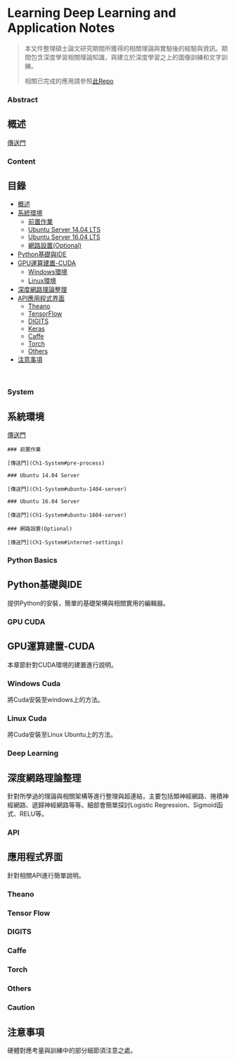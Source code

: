 # Learning Deep Learning and Application Notes


> 本文件整理碩士論文研究期間所獲得的相關理論與實驗後的經驗與資訊。期間包含深度學習相關理論知識，與建立於深度學習之上的圖像訓練和文字訓練。
> 
> 相關已完成的應用請參照[此Repo](https://github.com/artmusic0/Graduated-Project)

### Abstract
## 概述

[傳送門](Ch0-Abstract)

### Content
## 目錄

* [概述](#abstract)
* [系統環境](#system)
    * [前置作業](#前置作業)
	* [Ubuntu Server 14.04 LTS](#ubuntu-1404-server)
	* [Ubuntu Server 16.04 LTS](#ubuntu-1604-server)
	* [網路設置(Optional)](#網路設置optional)
* [Python基礎與IDE](#python-basics)
* [GPU運算建置-CUDA](#gpu-cuda)
    * [Windows環境](#Windows-cuda)
    * [Linux環境](#linux-cuda)
* [深度網路理論整理](#deep-learning)
* [API應用程式界面](#api)
    * [Theano](#theano)
    * [TensorFlow](#tensor-flow)
    * [DIGITS](#digits)
    * [Keras](#keras)
    * [Caffe](#caffe)
    * [Torch](#torch)
	* [Others](#others)
* [注意事項](#caution)

<br />

### System
## 系統環境

[傳送門](Ch1-System)

    ### 前置作業
    
    [傳送門](Ch1-System#pre-process)
    
    ### Ubuntu 14.04 Server
    
    [傳送門](Ch1-System#ubuntu-1404-server)
    
    ### Ubuntu 16.04 Server
    
    [傳送門](Ch1-System#ubuntu-1604-server)
    
    ### 網路設置(Optional)
    
    [傳送門](Ch1-System#internet-settings)
  
### Python Basics
## Python基礎與IDE

提供Python的安裝，簡單的基礎架構與相關實用的編輯器。

### GPU CUDA
## GPU運算建置-CUDA

本章節針對CUDA環境的建置進行說明。<br />

### Windows Cuda

將Cuda安裝至windows上的方法。

### Linux Cuda

將Cuda安裝至Linux Ubuntu上的方法。

### Deep Learning
## 深度網路理論整理

針對所學過的理論與相關架構等進行整理與超連結，主要包括類神經網路、捲積神經網路、遞歸神經網路等等。細部會簡單探討Logistic Regression、Sigmoid函式、RELU等。

### API
## 應用程式界面

針對相關API進行簡單說明。

### Theano

### Tensor Flow

### DIGITS

### Caffe

### Torch

### Others

### Caution
## 注意事項

硬體對應考量與訓練中的部分細節須注意之處。
